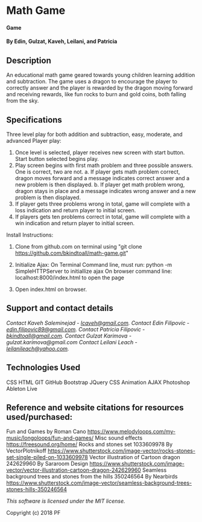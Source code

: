 
# Math Game

#### Game

#### By Edin, Gulzat, Kaveh, Leilani, and Patricia

## Description
An educational math game geared towards young children learning addition and subtraction. The game uses a dragon to encourage the player to correctly answer and the player is rewarded by the dragon moving forward and receiving rewards, like fun rocks to burn and gold coins, both falling from the sky.

## Specifications

Three level play for both addition and subtraction, easy, moderate, and advanced
Player play:
 1. Once level is selected, player receives new screen with start button. Start button selected begins play.
 2. Play screen begins with first math problem and three possible answers. One is correct, two are not.
  	a. If player gets math problem correct, dragon moves forward and a message indicates correct answer and a new problem is then displayed.
  	b. If player get math problem wrong, dragon stays in place and a message indicates wrong answer and a new problem is then displayed.
 3. If player gets three problems wrong in total, game will complete with a loss indication and return player to initial screen.
 4. If players gets ten problems correct in total, game will complete with a win indication and return player to initial screen.

Install Instructions:

1. Clone from github.com on terminal using "git clone https://github.com/bkindtoall/math-game.git"
2. Initialize Ajax: On Terminal Command line, must run: python -m SimpleHTTPServer to initiallize ajax
					On browser command line: localhost:8000/index.html to open the page

3. Open index.html on browser.


## Support and contact details
_Contact Kaveh Saleminejad - lcaveh@gmail.com._
_Contact Edin Filipovic - edin.filipovic89@gmail.com._
_Contact Patricia Filipovic - bkindtoall@gmail.com._
_Contact Gulzat Karimova - gulzat.karimova@gmail.com_
_Contact Leilani Leach - leilanileach@yahoo.com._

## Technologies Used

CSS
HTML
GIT
GitHub
Bootstrap
JQuery
CSS Animation
AJAX
Photoshop
Ableton Live

## Reference and website citations for resources used/purchased:
Fun and Games by Roman Cano https://www.melodyloops.com/my-music/longoloops/fun-and-games/
Misc sound effects https://freesound.org/home/
Rocks and stones set 1033609978 By VectorPlotnikoff https://www.shutterstock.com/image-vector/rocks-stones-set-single-piled-on-1033609978
Vector illustration of Cartoon dragon 242629960 By Sararoom Design https://www.shutterstock.com/image-vector/vector-illustration-cartoon-dragon-242629960
Seamless background trees and stones from the hills 350246564 By Nearbirds https://www.shutterstock.com/image-vector/seamless-background-trees-stones-hills-350246564

*This software is licensed under the MIT license.*

Copyright (c) 2018 PF

